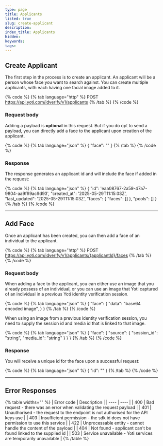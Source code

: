 ```yaml
---
type: page
title: Applicants
listed: true
slug: create-applicant
description: 
index_title: Applicants
hidden: 
keywords: 
tags: 
---
```


## Create Applicant

The first step in the process is to create an applicant. An applicant will be a person whose face you want to search against. You can create multiple applicants, with each having one facial image added to it. 

{% code %}
{% tab language="http" %}
POST https://api.yoti.com/idverify/v1/applicants
{% /tab %}
{% /code %}

### Request body

Adding a payload is **optional** in this request. But if you do opt to send a payload, you can directly add a face to the applicant upon creation of the applicant.

{% code %}
{% tab language="json" %}
{
    "face": "<base64 encoded image>"
}
{% /tab %}
{% /code %}

### Response

The response generates an applicant id and will include the face if added in the request:

{% code %}
{% tab language="json" %}
{
    "id": 'eaa08767-2a59-47a7-9804-aa9f99ac9d93',
    "created_at": '2025-05-29T11:15:03Z',
    "last_updated": '2025-05-29T11:15:03Z',
    "faces": { "faces": [] },
    "pools": []
}
{% /tab %}
{% /code %}

---

## Add Face

Once an applicant has been created, you can then add a face of an individual to the applicant.

{% code %}
{% tab language="http" %}
POST https://api.yoti.com/idverify/v1/applicants/{applicantId}/faces
{% /tab %}
{% /code %}

### Request body

When adding a face to the applicant, you can either use an image that you already possess of an individual, or you can use an image that Yoti captured of an individual in a previous Yoti identity verification session.

{% code %}
{% tab language="json" %}
{
  "face": {
    "data": "base64 encoded image",
  }
}
{% /tab %}
{% /code %}

When using an image from a previous identity verification session, you need to supply the session id and media id that is linked to that image.

{% code %}
{% tab language="json" %}
{
  "face": {
    "source": {
      "session_id": "string",
      "media_id": "string"
    }
  }
}
{% /tab %}
{% /code %}

### Response

You will receive a unique id for the face upon a successful request:

{% code %}
{% tab language="json" %}
{
    "id": "<uuid>"
}
{% /tab %}
{% /code %}

---

## Error Responses

{% table widths="" %}
| Error code | Description | 
| ---- | ---- | 
| 400 | Bad request - there was an error when validating the request payload | 
| 401 | Unauthorised - the request to the endpoint is not authorised for the API keys use | 
| 403 | Insufficient permission - the sdk id does not have permission to use this service | 
| 422 | Unprocessable entity - cannot handle the content of the payload | 
| 404 | Not found - applicant can't be found linked to the supplied id | 
| 503 | Service unavailable - Yoti services are temporarily unavailable | 
{% /table %}